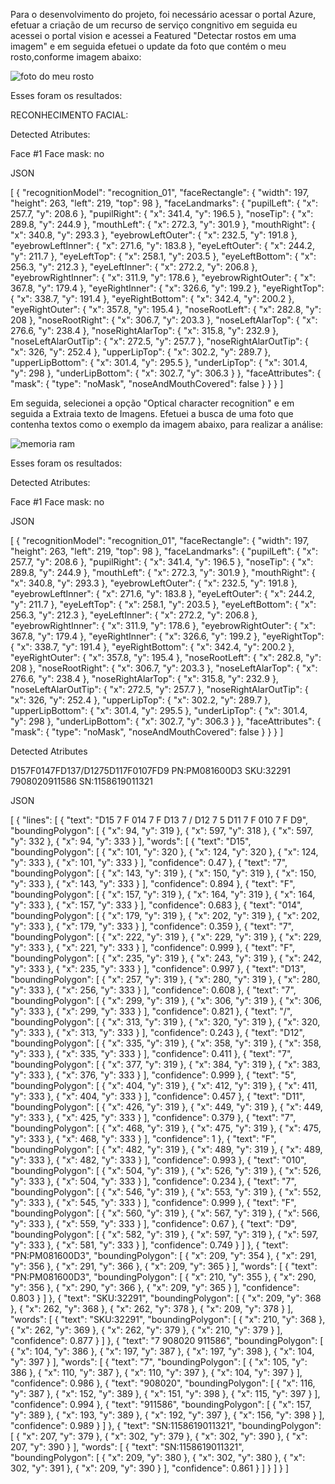 Para o desenvolvimento do projeto, foi necessário acessar o portal Azure, efetuar a criação de um recurso de serviço congnitivo em seguida eu acessei o portal vision e acessei a Featured "Detectar rostos em uma imagem" e em seguida efetuei o update da foto que contém o meu rosto,conforme imagem abaixo:

![foto do meu rosto](https://github.com/elvis1701/Lab-IA-ReconhecimentoFacial/assets/68926559/0dc3ee87-8b6c-4057-a139-c3656bd41c43)

Esses foram os resultados:

RECONHECIMENTO FACIAL:

Detected Atributes:

Face #1
Face mask: no

JSON

[
  {
    "recognitionModel": "recognition_01",
    "faceRectangle": {
      "width": 197,
      "height": 263,
      "left": 219,
      "top": 98
    },
    "faceLandmarks": {
      "pupilLeft": {
        "x": 257.7,
        "y": 208.6
      },
      "pupilRight": {
        "x": 341.4,
        "y": 196.5
      },
      "noseTip": {
        "x": 289.8,
        "y": 244.9
      },
      "mouthLeft": {
        "x": 272.3,
        "y": 301.9
      },
      "mouthRight": {
        "x": 340.8,
        "y": 293.3
      },
      "eyebrowLeftOuter": {
        "x": 232.5,
        "y": 191.8
      },
      "eyebrowLeftInner": {
        "x": 271.6,
        "y": 183.8
      },
      "eyeLeftOuter": {
        "x": 244.2,
        "y": 211.7
      },
      "eyeLeftTop": {
        "x": 258.1,
        "y": 203.5
      },
      "eyeLeftBottom": {
        "x": 256.3,
        "y": 212.3
      },
      "eyeLeftInner": {
        "x": 272.2,
        "y": 206.8
      },
      "eyebrowRightInner": {
        "x": 311.9,
        "y": 178.6
      },
      "eyebrowRightOuter": {
        "x": 367.8,
        "y": 179.4
      },
      "eyeRightInner": {
        "x": 326.6,
        "y": 199.2
      },
      "eyeRightTop": {
        "x": 338.7,
        "y": 191.4
      },
      "eyeRightBottom": {
        "x": 342.4,
        "y": 200.2
      },
      "eyeRightOuter": {
        "x": 357.8,
        "y": 195.4
      },
      "noseRootLeft": {
        "x": 282.8,
        "y": 208
      },
      "noseRootRight": {
        "x": 306.7,
        "y": 203.3
      },
      "noseLeftAlarTop": {
        "x": 276.6,
        "y": 238.4
      },
      "noseRightAlarTop": {
        "x": 315.8,
        "y": 232.9
      },
      "noseLeftAlarOutTip": {
        "x": 272.5,
        "y": 257.7
      },
      "noseRightAlarOutTip": {
        "x": 326,
        "y": 252.4
      },
      "upperLipTop": {
        "x": 302.2,
        "y": 289.7
      },
      "upperLipBottom": {
        "x": 301.4,
        "y": 295.5
      },
      "underLipTop": {
        "x": 301.4,
        "y": 298
      },
      "underLipBottom": {
        "x": 302.7,
        "y": 306.3
      }
    },
    "faceAttributes": {
      "mask": {
        "type": "noMask",
        "noseAndMouthCovered": false
      }
    }
  }
]

Em seguida, selecionei a opção "Optical character recognition" e em seguida a Extraia texto de Imagens.
Efetuei a busca de uma foto que contenha textos como o exemplo da imagem abaixo, para realizar a análise:

![memoria ram](https://github.com/elvis1701/Lab-IA-ReconhecimentoFacial/assets/68926559/c42844ec-630c-42be-8b60-f06fc65301d3)

Esses foram os resultados:


Detected Atributes:

Face #1
Face mask: no

JSON

[
  {
    "recognitionModel": "recognition_01",
    "faceRectangle": {
      "width": 197,
      "height": 263,
      "left": 219,
      "top": 98
    },
    "faceLandmarks": {
      "pupilLeft": {
        "x": 257.7,
        "y": 208.6
      },
      "pupilRight": {
        "x": 341.4,
        "y": 196.5
      },
      "noseTip": {
        "x": 289.8,
        "y": 244.9
      },
      "mouthLeft": {
        "x": 272.3,
        "y": 301.9
      },
      "mouthRight": {
        "x": 340.8,
        "y": 293.3
      },
      "eyebrowLeftOuter": {
        "x": 232.5,
        "y": 191.8
      },
      "eyebrowLeftInner": {
        "x": 271.6,
        "y": 183.8
      },
      "eyeLeftOuter": {
        "x": 244.2,
        "y": 211.7
      },
      "eyeLeftTop": {
        "x": 258.1,
        "y": 203.5
      },
      "eyeLeftBottom": {
        "x": 256.3,
        "y": 212.3
      },
      "eyeLeftInner": {
        "x": 272.2,
        "y": 206.8
      },
      "eyebrowRightInner": {
        "x": 311.9,
        "y": 178.6
      },
      "eyebrowRightOuter": {
        "x": 367.8,
        "y": 179.4
      },
      "eyeRightInner": {
        "x": 326.6,
        "y": 199.2
      },
      "eyeRightTop": {
        "x": 338.7,
        "y": 191.4
      },
      "eyeRightBottom": {
        "x": 342.4,
        "y": 200.2
      },
      "eyeRightOuter": {
        "x": 357.8,
        "y": 195.4
      },
      "noseRootLeft": {
        "x": 282.8,
        "y": 208
      },
      "noseRootRight": {
        "x": 306.7,
        "y": 203.3
      },
      "noseLeftAlarTop": {
        "x": 276.6,
        "y": 238.4
      },
      "noseRightAlarTop": {
        "x": 315.8,
        "y": 232.9
      },
      "noseLeftAlarOutTip": {
        "x": 272.5,
        "y": 257.7
      },
      "noseRightAlarOutTip": {
        "x": 326,
        "y": 252.4
      },
      "upperLipTop": {
        "x": 302.2,
        "y": 289.7
      },
      "upperLipBottom": {
        "x": 301.4,
        "y": 295.5
      },
      "underLipTop": {
        "x": 301.4,
        "y": 298
      },
      "underLipBottom": {
        "x": 302.7,
        "y": 306.3
      }
    },
    "faceAttributes": {
      "mask": {
        "type": "noMask",
        "noseAndMouthCovered": false
      }
    }
  }
]

Detected Atributes

D157F0147FD137/D1275D117F0107FD9
PN:PM081600D3
SKU:32291
7908020911586
SN:1158619011321

JSON

[
  {
    "lines": [
      {
        "text": "D15 7 F 014 7 F D13 7 / D12 7 5 D11 7 F 010 7 F D9",
        "boundingPolygon": [
          {
            "x": 94,
            "y": 319
          },
          {
            "x": 597,
            "y": 318
          },
          {
            "x": 597,
            "y": 332
          },
          {
            "x": 94,
            "y": 333
          }
        ],
        "words": [
          {
            "text": "D15",
            "boundingPolygon": [
              {
                "x": 101,
                "y": 320
              },
              {
                "x": 124,
                "y": 320
              },
              {
                "x": 124,
                "y": 333
              },
              {
                "x": 101,
                "y": 333
              }
            ],
            "confidence": 0.47
          },
          {
            "text": "7",
            "boundingPolygon": [
              {
                "x": 143,
                "y": 319
              },
              {
                "x": 150,
                "y": 319
              },
              {
                "x": 150,
                "y": 333
              },
              {
                "x": 143,
                "y": 333
              }
            ],
            "confidence": 0.894
          },
          {
            "text": "F",
            "boundingPolygon": [
              {
                "x": 157,
                "y": 319
              },
              {
                "x": 164,
                "y": 319
              },
              {
                "x": 164,
                "y": 333
              },
              {
                "x": 157,
                "y": 333
              }
            ],
            "confidence": 0.683
          },
          {
            "text": "014",
            "boundingPolygon": [
              {
                "x": 179,
                "y": 319
              },
              {
                "x": 202,
                "y": 319
              },
              {
                "x": 202,
                "y": 333
              },
              {
                "x": 179,
                "y": 333
              }
            ],
            "confidence": 0.359
          },
          {
            "text": "7",
            "boundingPolygon": [
              {
                "x": 222,
                "y": 319
              },
              {
                "x": 229,
                "y": 319
              },
              {
                "x": 229,
                "y": 333
              },
              {
                "x": 221,
                "y": 333
              }
            ],
            "confidence": 0.999
          },
          {
            "text": "F",
            "boundingPolygon": [
              {
                "x": 235,
                "y": 319
              },
              {
                "x": 243,
                "y": 319
              },
              {
                "x": 242,
                "y": 333
              },
              {
                "x": 235,
                "y": 333
              }
            ],
            "confidence": 0.997
          },
          {
            "text": "D13",
            "boundingPolygon": [
              {
                "x": 257,
                "y": 319
              },
              {
                "x": 280,
                "y": 319
              },
              {
                "x": 280,
                "y": 333
              },
              {
                "x": 256,
                "y": 333
              }
            ],
            "confidence": 0.608
          },
          {
            "text": "7",
            "boundingPolygon": [
              {
                "x": 299,
                "y": 319
              },
              {
                "x": 306,
                "y": 319
              },
              {
                "x": 306,
                "y": 333
              },
              {
                "x": 299,
                "y": 333
              }
            ],
            "confidence": 0.821
          },
          {
            "text": "/",
            "boundingPolygon": [
              {
                "x": 313,
                "y": 319
              },
              {
                "x": 320,
                "y": 319
              },
              {
                "x": 320,
                "y": 333
              },
              {
                "x": 313,
                "y": 333
              }
            ],
            "confidence": 0.243
          },
          {
            "text": "D12",
            "boundingPolygon": [
              {
                "x": 335,
                "y": 319
              },
              {
                "x": 358,
                "y": 319
              },
              {
                "x": 358,
                "y": 333
              },
              {
                "x": 335,
                "y": 333
              }
            ],
            "confidence": 0.411
          },
          {
            "text": "7",
            "boundingPolygon": [
              {
                "x": 377,
                "y": 319
              },
              {
                "x": 384,
                "y": 319
              },
              {
                "x": 383,
                "y": 333
              },
              {
                "x": 376,
                "y": 333
              }
            ],
            "confidence": 0.999
          },
          {
            "text": "5",
            "boundingPolygon": [
              {
                "x": 404,
                "y": 319
              },
              {
                "x": 412,
                "y": 319
              },
              {
                "x": 411,
                "y": 333
              },
              {
                "x": 404,
                "y": 333
              }
            ],
            "confidence": 0.457
          },
          {
            "text": "D11",
            "boundingPolygon": [
              {
                "x": 426,
                "y": 319
              },
              {
                "x": 449,
                "y": 319
              },
              {
                "x": 449,
                "y": 333
              },
              {
                "x": 425,
                "y": 333
              }
            ],
            "confidence": 0.379
          },
          {
            "text": "7",
            "boundingPolygon": [
              {
                "x": 468,
                "y": 319
              },
              {
                "x": 475,
                "y": 319
              },
              {
                "x": 475,
                "y": 333
              },
              {
                "x": 468,
                "y": 333
              }
            ],
            "confidence": 1
          },
          {
            "text": "F",
            "boundingPolygon": [
              {
                "x": 482,
                "y": 319
              },
              {
                "x": 489,
                "y": 319
              },
              {
                "x": 489,
                "y": 333
              },
              {
                "x": 482,
                "y": 333
              }
            ],
            "confidence": 0.993
          },
          {
            "text": "010",
            "boundingPolygon": [
              {
                "x": 504,
                "y": 319
              },
              {
                "x": 526,
                "y": 319
              },
              {
                "x": 526,
                "y": 333
              },
              {
                "x": 504,
                "y": 333
              }
            ],
            "confidence": 0.234
          },
          {
            "text": "7",
            "boundingPolygon": [
              {
                "x": 546,
                "y": 319
              },
              {
                "x": 553,
                "y": 319
              },
              {
                "x": 552,
                "y": 333
              },
              {
                "x": 545,
                "y": 333
              }
            ],
            "confidence": 0.999
          },
          {
            "text": "F",
            "boundingPolygon": [
              {
                "x": 560,
                "y": 319
              },
              {
                "x": 567,
                "y": 319
              },
              {
                "x": 566,
                "y": 333
              },
              {
                "x": 559,
                "y": 333
              }
            ],
            "confidence": 0.67
          },
          {
            "text": "D9",
            "boundingPolygon": [
              {
                "x": 582,
                "y": 319
              },
              {
                "x": 597,
                "y": 319
              },
              {
                "x": 597,
                "y": 333
              },
              {
                "x": 581,
                "y": 333
              }
            ],
            "confidence": 0.749
          }
        ]
      },
      {
        "text": "PN:PM081600D3",
        "boundingPolygon": [
          {
            "x": 209,
            "y": 354
          },
          {
            "x": 291,
            "y": 356
          },
          {
            "x": 291,
            "y": 366
          },
          {
            "x": 209,
            "y": 365
          }
        ],
        "words": [
          {
            "text": "PN:PM081600D3",
            "boundingPolygon": [
              {
                "x": 210,
                "y": 355
              },
              {
                "x": 290,
                "y": 356
              },
              {
                "x": 290,
                "y": 366
              },
              {
                "x": 209,
                "y": 365
              }
            ],
            "confidence": 0.803
          }
        ]
      },
      {
        "text": "SKU:32291",
        "boundingPolygon": [
          {
            "x": 209,
            "y": 368
          },
          {
            "x": 262,
            "y": 368
          },
          {
            "x": 262,
            "y": 378
          },
          {
            "x": 209,
            "y": 378
          }
        ],
        "words": [
          {
            "text": "SKU:32291",
            "boundingPolygon": [
              {
                "x": 210,
                "y": 368
              },
              {
                "x": 262,
                "y": 369
              },
              {
                "x": 262,
                "y": 379
              },
              {
                "x": 210,
                "y": 379
              }
            ],
            "confidence": 0.877
          }
        ]
      },
      {
        "text": "7 908020 911586",
        "boundingPolygon": [
          {
            "x": 104,
            "y": 386
          },
          {
            "x": 197,
            "y": 387
          },
          {
            "x": 197,
            "y": 398
          },
          {
            "x": 104,
            "y": 397
          }
        ],
        "words": [
          {
            "text": "7",
            "boundingPolygon": [
              {
                "x": 105,
                "y": 386
              },
              {
                "x": 110,
                "y": 387
              },
              {
                "x": 110,
                "y": 397
              },
              {
                "x": 104,
                "y": 397
              }
            ],
            "confidence": 0.986
          },
          {
            "text": "908020",
            "boundingPolygon": [
              {
                "x": 116,
                "y": 387
              },
              {
                "x": 152,
                "y": 389
              },
              {
                "x": 151,
                "y": 398
              },
              {
                "x": 115,
                "y": 397
              }
            ],
            "confidence": 0.994
          },
          {
            "text": "911586",
            "boundingPolygon": [
              {
                "x": 157,
                "y": 389
              },
              {
                "x": 193,
                "y": 389
              },
              {
                "x": 192,
                "y": 397
              },
              {
                "x": 156,
                "y": 398
              }
            ],
            "confidence": 0.989
          }
        ]
      },
      {
        "text": "SN:1158619011321",
        "boundingPolygon": [
          {
            "x": 207,
            "y": 379
          },
          {
            "x": 302,
            "y": 379
          },
          {
            "x": 302,
            "y": 390
          },
          {
            "x": 207,
            "y": 390
          }
        ],
        "words": [
          {
            "text": "SN:1158619011321",
            "boundingPolygon": [
              {
                "x": 209,
                "y": 380
              },
              {
                "x": 302,
                "y": 380
              },
              {
                "x": 302,
                "y": 391
              },
              {
                "x": 209,
                "y": 390
              }
            ],
            "confidence": 0.861
          }
        ]
      }
    ]
  }
]
